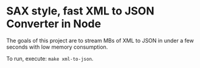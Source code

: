 
# SAX style, fast XML to JSON Converter in Node

The goals of this project are to stream MBs of XML to JSON in under a few seconds with low memory consumption.

To run, execute: `make xml-to-json`.

